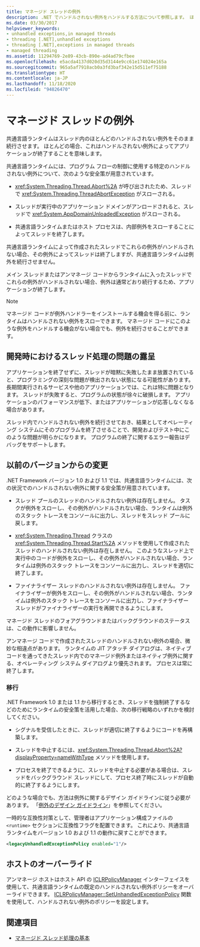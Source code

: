```yaml
---
title: マネージド スレッドの例外
description: .NET でハンドルされない例外をハンドルする方法について参照します。 ほとんどのハンドルされないスレッド例外がそのまま続行して、アプリケーションが終了します。
ms.date: 03/30/2017
helpviewer_keywords:
- unhandled exceptions,in managed threads
- threading [.NET],unhandled exceptions
- threading [.NET],exceptions in managed threads
- managed threading
ms.assetid: 11294769-2e89-43cb-890e-ad4ad79cfbee
ms.openlocfilehash: e5acda4137d020d35d3144e9cc61e174024e165a
ms.sourcegitcommit: 965a5af7918acb0a3fd3baf342e15d511ef75188
ms.translationtype: HT
ms.contentlocale: ja-JP
ms.lasthandoff: 11/18/2020
ms.locfileid: "94826470"
---
```

# <a name="exceptions-in-managed-threads"></a>マネージド スレッドの例外

共通言語ランタイムはスレッド内のほとんどのハンドルされない例外をそのまま続行させます。 ほとんどの場合、これはハンドルされない例外によってアプリケーションが終了することを意味します。
  
共通言語ランタイムには、プログラム フローの制御に使用する特定のハンドルされない例外について、次のような安全策が用意されています。  
  
- <xref:System.Threading.Thread.Abort%2A> が呼び出されたため、スレッドで <xref:System.Threading.ThreadAbortException> がスローされる。  
  
- スレッドが実行中のアプリケーション ドメインがアンロードされると、スレッドで <xref:System.AppDomainUnloadedException> がスローされる。  
  
- 共通言語ランタイムまたはホスト プロセスは、内部例外をスローすることによってスレッドを終了します。  
  
 共通言語ランタイムによって作成されたスレッドでこれらの例外がハンドルされない場合、その例外によってスレッドは終了しますが、共通言語ランタイムは例外を続行させません。  
  
 メイン スレッドまたはアンマネージ コードからランタイムに入ったスレッドでこれらの例外がハンドルされない場合、例外は通常どおり続行するため、アプリケーションが終了します。  
  
> [!NOTE]
> マネージド コードが例外ハンドラーをインストールする機会を得る前に、ランタイムはハンドルされない例外をスローできます。 マネージド コードにこのような例外をハンドルする機会がない場合でも、例外を続行させることができます。  
  
## <a name="exposing-threading-problems-during-development"></a>開発時におけるスレッド処理の問題の露呈  
 アプリケーションを終了せずに、スレッドが暗黙に失敗したまま放置されていると、プログラミングの深刻な問題が検出されない状態になる可能性があります。 長期間実行されるサービスや他のアプリケーションでは、これは特に問題となります。 スレッドが失敗すると、プログラムの状態が徐々に破損します。 アプリケーションのパフォーマンスが低下、またはアプリケーションが応答しなくなる場合があります。  
  
 スレッド内でハンドルされない例外を続行させておき、結果としてオペレーティング システムにそのプログラムを終了させることで、開発およびテスト中にこのような問題が明らかになります。 プログラムの終了に関するエラー報告はデバッグをサポートします。  
  
## <a name="change-from-previous-versions"></a>以前のバージョンからの変更

.NET Framework バージョン 1.0 および 1.1 では、共通言語ランタイムには、次の状況でのハンドルされない例外に関する安全策が用意されています。  
  
- スレッド プールのスレッドのハンドルされない例外は存在しません。 タスクが例外をスローし、その例外がハンドルされない場合、ランタイムは例外のスタック トレースをコンソールに出力し、スレッドをスレッド プールに戻します。  
  
- <xref:System.Threading.Thread> クラスの <xref:System.Threading.Thread.Start%2A> メソッドを使用して作成されたスレッドのハンドルされない例外は存在しません。 このようなスレッド上で実行中のコードが例外をスローし、その例外がハンドルされない場合、ランタイムは例外のスタック トレースをコンソールに出力し、スレッドを適切に終了します。  
  
- ファイナライザー スレッドのハンドルされない例外は存在しません。 ファイナライザーが例外をスローし、その例外がハンドルされない場合、ランタイムは例外のスタック トレースをコンソールに出力し、ファイナライザー スレッドがファイナライザーの実行を再開できるようにします。  
  
 マネージド スレッドのフォアグラウンドまたはバックグラウンドのステータスは、この動作に影響しません。  
  
 アンマネージ コードで作成されたスレッドのハンドルされない例外の場合、微妙な相違点があります。 ランタイムの JIT アタッチ ダイアログは、ネイティブ コードを通ってきたスレッド内でのマネージド例外またはネイティブ例外に関する、オペレーティング システム ダイアログより優先されます。 プロセスは常に終了します。

### <a name="migration"></a>移行

.NET Framework 1.0 または 1.1 から移行するとき、スレッドを強制終了するなどのためにランタイムの安全策を活用した場合、次の移行戦略のいずれかを検討してください。  
  
- シグナルを受信したときに、スレッドが適切に終了するようにコードを再構築します。  
  
- スレッドを中止するには、<xref:System.Threading.Thread.Abort%2A?displayProperty=nameWithType> メソッドを使用します。  
  
- プロセスを終了できるように、スレッドを中止する必要がある場合は、スレッドをバックグラウンド スレッドにして、プロセス終了時にスレッドが自動的に終了するようにします。  
  
どのような場合でも、方法は例外に関するデザイン ガイドラインに従う必要があります。 「[例外のデザイン ガイドライン](../design-guidelines/exceptions.md)」を参照してください。  
  
一時的な互換性対策として、管理者はアプリケーション構成ファイルの `<runtime>` セクションに互換性フラグを配置できます。 これにより、共通言語ランタイムをバージョン 1.0 および 1.1 の動作に戻すことができます。  
  
```xml  
<legacyUnhandledExceptionPolicy enabled="1"/>  
```  
  
## <a name="host-override"></a>ホストのオーバーライド

アンマネージ ホストはホスト API の [ICLRPolicyManager](../../framework/unmanaged-api/hosting/iclrpolicymanager-interface.md) インターフェイスを使用して、共通言語ランタイムの既定のハンドルされない例外ポリシーをオーバーライドできます。 [ICLRPolicyManager::SetUnhandledExceptionPolicy](../../framework/unmanaged-api/hosting/iclrpolicymanager-setunhandledexceptionpolicy-method.md) 関数を使用して、ハンドルされない例外のポリシーを設定します。  
  
## <a name="see-also"></a>関連項目

- [マネージド スレッド処理の基本](managed-threading-basics.md)
